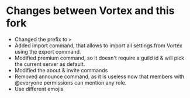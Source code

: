 
# Changes between Vortex and this fork
- Changed the prefix to `>`
- Added import command, that allows to import all settings from Vortex using 
the export command.
- Modified premium command, so it doesn't require a guild id & will pick the 
current server as default.
- Modified the about & invite commands
- Removed announce command, as it is useless now that members with @everyone
permissions can mention any role.
- Use different emojis